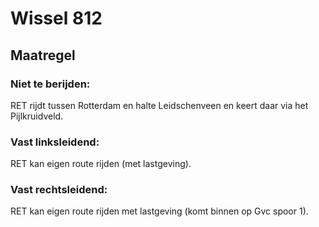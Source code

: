 # Wissel 812
## Maatregel
### Niet te berijden:
RET rijdt tussen Rotterdam en halte Leidschenveen en keert daar via het Pijlkruidveld.
### Vast linksleidend:
RET kan eigen route rijden (met lastgeving).
### Vast rechtsleidend:
RET kan eigen route rijden met lastgeving (komt binnen op Gvc spoor 1).